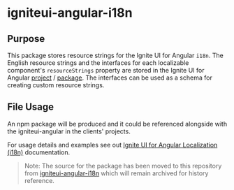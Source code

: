 # igniteui-angular-i18n

## Purpose

This package stores resource strings for the Ignite UI for Angular `i18n`. The English resource strings and the interfaces for each localizable component's `resourceStrings` property are stored in the Ignite UI for Angular [project](https://github.com/IgniteUI/igniteui-angular) / [package](https://www.npmjs.com/package/igniteui-angular). The interfaces can be used as a schema for creating custom resource strings.

## File Usage

An npm package will be produced and it could be referenced alongside with the igniteui-angular in the clients' projects.

For usage details and examples see out [Ignite UI for Angular Localization (i18n)](https://www.infragistics.com/products/ignite-ui-angular/angular/components/general/localization) documentation.

> Note: The source for the package has been moved to this repository from [igniteui-angular-i18n](https://github.com/IgniteUI/igniteui-angular-i18n) which will remain archived for history reference.
